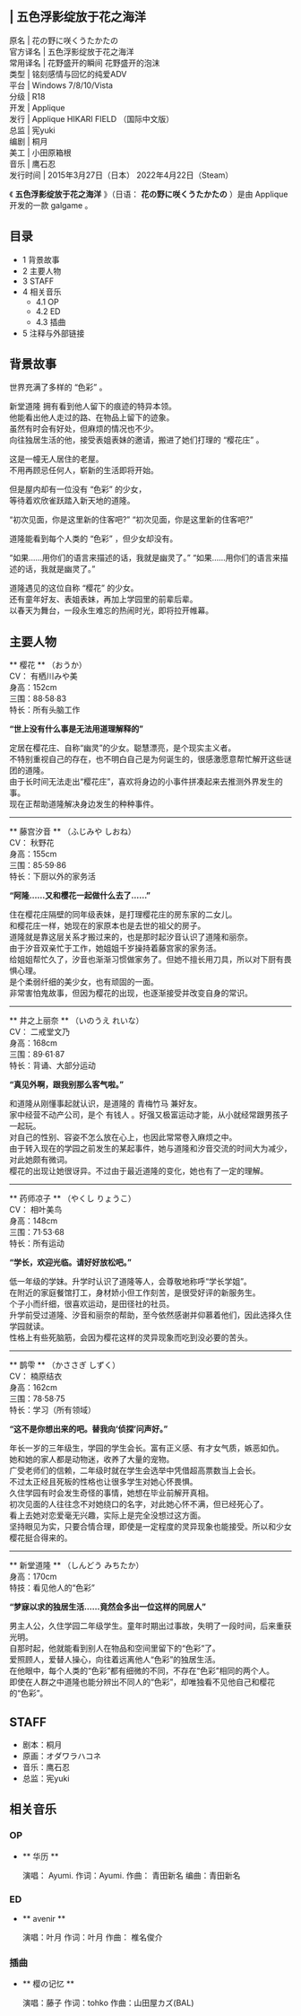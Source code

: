 |  五色浮影绽放于花之海洋  
---  
原名  |  花の野に咲くうたかたの   
官方译名  |  五色浮影绽放于花之海洋   
常用译名  |  花野盛开的瞬间  花野盛开的泡沫   
类型  |  铭刻感情与回忆的纯爱ADV   
平台  |  Windows 7/8/10/Vista   
分级  |  R18   
开发  |  Applique   
发行  |  Applique  HIKARI FIELD  （国际中文版）   
总监  |  宪yuki   
编剧  |  桐月   
美工  |  小田原箱根   
音乐  |  鹰石忍   
发行时间  |  2015年3月27日（日本）  2022年4月22日（Steam）   
  
《 **五色浮影绽放于花之海洋** 》（日语：  **花の野に咲くうたかたの** ）是由  Applique  开发的一款  galgame  。

##  目录

  * 1  背景故事 
  * 2  主要人物 
  * 3  STAFF 
  * 4  相关音乐 
    * 4.1  OP 
    * 4.2  ED 
    * 4.3  插曲 
  * 5  注释与外部链接 

##  背景故事

世界充满了多样的  “色彩”  。  
  
新堂道隆  拥有看到他人留下的痕迹的特异本领。  
他能看出他人走过的路、在物品上留下的迹象。  
虽然有时会有好处，但麻烦的情况也不少。  
向往独居生活的他，接受表姐表妹的邀请，搬进了她们打理的  “樱花庄”  。  
  
这是一幢无人居住的老屋。  
不用再顾忌任何人，崭新的生活即将开始。  
  
但是屋内却有一位没有  “色彩”  的少女，  
等待着欢欣雀跃踏入新天地的道隆。  
  
“初次见面，你是这里新的住客吧?”  “初次见面，你是这里新的住客吧?”  
  
道隆能看到每个人类的  “色彩”  ，但少女却没有。  
  
“如果……用你们的语言来描述的话，我就是幽灵了。”  “如果……用你们的语言来描述的话，我就是幽灵了。”  
  
道隆遇见的这位自称  “樱花”  的少女。  
还有童年好友、表姐表妹，再加上学园里的前辈后辈。  
以春天为舞台，一段永生难忘的热闹时光，即将拉开帷幕。

##  主要人物

** 樱花  ** （おうか）  
CV：  有栖川みや美  
身高：152cm  
三围：88·58·83  
特长：所有头脑工作

**“世上没有什么事是无法用道理解释的”**  
  
定居在樱花庄、自称“幽灵”的少女。聪慧漂亮，是个现实主义者。  
不特别重视自己的存在，也不明白自己是为何诞生的，很感激愿意帮忙解开这些谜团的道隆。  
由于长时间无法走出“樱花庄”，喜欢将身边的小事件拼凑起来去推测外界发生的事。  
现在正帮助道隆解决身边发生的种种事件。

* * *

** 藤宫汐音  ** （ふじみや しおね）  
CV：  秋野花  
身高：155cm  
三围：85·59·86  
特长：下厨以外的家务活

**“阿隆……又和樱花一起做什么去了……”**  
  
住在樱花庄隔壁的同年级表妹，是打理樱花庄的房东家的二女儿。  
和樱花庄一样，她现在的家原本也是去世的祖父的房子。  
道隆就是靠这层关系才搬过来的，也是那时起汐音认识了道隆和丽奈。  
由于汐音双亲忙于工作，她姐姐千岁操持着藤宫家的家务活。  
给姐姐帮忙久了，汐音也渐渐习惯做家务了。但她不擅长用刀具，所以对下厨有畏惧心理。  
是个柔弱纤细的美少女，也有顽固的一面。  
非常害怕鬼故事，但因为樱花的出现，也逐渐接受并改变自身的常识。

* * *

** 井之上丽奈  ** （いのうえ れいな）  
CV：  二戒堂文乃  
身高：168cm  
三围：89·61·87  
特长：背诵、大部分运动

**“真见外啊，跟我别那么客气啦。”**  
  
和道隆从刚懂事起就认识，是道隆的  青梅竹马  兼好友。  
家中经营不动产公司，是个  有钱人  。好强又极富运动才能，从小就经常跟男孩子一起玩。  
对自己的性别、容姿不怎么放在心上，也因此常常卷入麻烦之中。  
由于转入现在的学园之前发生的某起事件，她与道隆和汐音交流的时间大为减少，对此她颇有微词。  
樱花的出现让她很讶异。不过由于最近道隆的变化，她也有了一定的理解。

* * *

** 药师凉子  ** （やくし りょうこ）  
CV：  相叶美鸟  
身高：148cm  
三围：71·53·68  
特长：所有运动

**“学长，欢迎光临。请好好放松吧。”**  
  
低一年级的学妹。升学时认识了道隆等人，会尊敬地称呼“学长学姐”。  
在附近的家庭餐馆打工，身材娇小但工作刻苦，是很受好评的新服务生。  
个子小而纤细，很喜欢运动，是田径社的社员。  
升学前受过道隆、汐音和丽奈的帮助，至今依然感谢并仰慕着他们，因此选择久住学园就读。  
性格上有些死脑筋，会因为樱花这样的灵异现象而吃到没必要的苦头。

* * *

** 鹊雫  ** （かささぎ しずく）  
CV：  楠原结衣  
身高：162cm  
三围：78·58·75  
特长：学习（所有领域）

**“这不是你想出来的吧。替我向‘侦探’问声好。”**  
  
年长一岁的三年级生，学园的学生会长。富有正义感、有才女气质，嫉恶如仇。  
她和她的家人都是动物迷，收养了大量的宠物。  
广受老师们的信赖，二年级时就在学生会选举中凭借超高票数当上会长。  
不过太正经且死板的性格也让很多学生对她心怀畏惧。  
久住学园有时会发生奇怪的事情，她想在毕业前解开真相。  
初次见面的人往往念不对她绕口的名字，对此她心怀不满，但已经死心了。  
看上去她对恋爱毫无兴趣，实际上是完全没想过这方面。  
坚持眼见为实，只要合情合理，即使是一定程度的灵异现象也能接受。所以和少女樱花挺合得来的。

* * *

** 新堂道隆  ** （しんどう みちたか）  
身高：170cm  
特技：看见他人的“色彩”

**“梦寐以求的独居生活……竟然会多出一位这样的同居人”**  
  
男主人公，久住学园二年级学生。童年时期出过事故，失明了一段时间，后来重获光明。  
自那时起，他就能看到别人在物品和空间里留下的“色彩”了。  
爱照顾人，爱替人操心，向往着远离他人“色彩”的独居生活。  
在他眼中，每个人类的“色彩”都有细微的不同，不存在“色彩”相同的两个人。  
即使在人群之中道隆也能分辨出不同人的“色彩”，却唯独看不见他自己和樱花的“色彩”。

##  STAFF

  * 剧本：桐月 
  * 原画：オダワラハコネ 
  * 音乐：鹰石忍 
  * 总监：宪yuki 

##  相关音乐

###  OP

  * ** 华历  **

     演唱：  Ayumi. 
     作词：Ayumi. 
     作曲：  青田新名 
     编曲：青田新名 

###  ED

  * ** avenir  **

     演唱：叶月 
     作词：叶月 
     作曲：  椎名俊介 

###  插曲

  * ** 樱の记忆  **

     演唱：藤子 
     作词：tohko 
     作曲：山田屋カズ(BAL) 